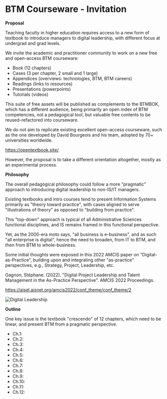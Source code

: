 # BTM Courseware - Invitation

**Proposal**

Teaching faculty in higher education requires access to a new form of textbook to introduce managers to digital leadership, with different focus at undergrad and grad levels.

We invite the academic and practitioner community to work on a new free and open-access BTM courseware: 

- Book (12 chapters)
- Cases (3 per chapter, 2 small and 1 large)
- Appendices (overviews: technologies, BTM, BTM careers)
- Readings (links to resources)
- Presentations (powerpoints)
- Tutorials (videos)

This suite of free assets will be published as complements to the BTMBOK, which has a different audience, being primarily an open index of BTM competencies, not a pedagogical tool, but valuable free contents to be reused-refactored into courseware.

We do not aim to replicate existing excellent open-access courseware, such as the one developed by David Bourgeois and his team, adopted by 70+ universities worldwide.

https://opentextbook.site/

However, the proposal is to take a different orientation altogether, mostly as an experimental process.

**Philosophy**

The overall pedagogical philosophy could follow a more "pragmatic" approach to introducing digital leadership to non-IS/IT managers.

Existing textbooks and intro courses tend to present Information Systems primarily as "theory toward practice", with cases aligned to serve "illustrations of theory" as opposed to "building from practice".

This "top-down" approach is typical of all Administrative Sciences functional disciplines, and IS remains framed in this functional perspective.

Yet, as the 2000-era moto says, "all business is e-business", and as such "all enterprise is digital", hence the need to broaden, from IT to BTM, and then from BTM to whole-business.

Some initial thoughts were exposed in this 2022 AMCIS paper on "Digital-as-Practice", building upon and integrating other "as-practice" perspectives, e.g., Strategy, Project, Leadership, etc.

Gagnon, Stéphane. (2022). "Digital Project Leadership and Talent Management in the As-Practice Perspective". AMCIS 2022 Proceedings.

https://aisel.aisnet.org/amcis2022/conf_theme/conf_theme/2

![Digital Leadership](courseware/BTM-BOK-Outline-v4-diagram.png "Digital Leadership in As-Practice Perspective")

**Outline**

One key issue is the textbook "crescendo" of 12 chapters, which need to be linear, and present BTM from a pragmatic perspective.

- Ch.1: 
- Ch.2: 
- Ch.3: 
- Ch.4: 
- Ch.5: 
- Ch.6: 
- Ch.7: 
- Ch.8: 
- Ch.9: 
- Ch.10: 
- Ch.11: 
- Ch.12: 



